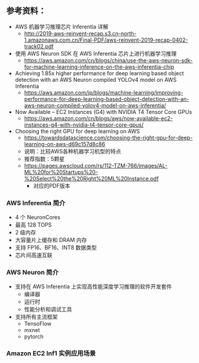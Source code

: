 ## 参考资料：
- AWS 机器学习推理芯片 Inferentia 详解
  - http://2019-aws-reinvent-recap.s3.cn-north-1.amazonaws.com.cn/Final-PDF/aws-reinvent-2019-recap-0402-track02.pdf
- 使用 AWS Neuron SDK 在 AWS Inferentia 芯片上进行机器学习推理
  - https://aws.amazon.com/cn/blogs/china/use-the-aws-neuron-sdk-for-machine-learning-inference-on-the-aws-inferentia-chip
- Achieving 1.85x higher performance for deep learning based object detection with an AWS Neuron compiled YOLOv4 model on AWS Inferentia
  - https://aws.amazon.com/jp/blogs/machine-learning/improving-performance-for-deep-learning-based-object-detection-with-an-aws-neuron-compiled-yolov4-model-on-aws-inferentia/
- Now Available – EC2 Instances (G4) with NVIDIA T4 Tensor Core GPUs
  - https://aws.amazon.com/cn/blogs/aws/now-available-ec2-instances-g4-with-nvidia-t4-tensor-core-gpus/
- Choosing the right GPU for deep learning on AWS
  - https://towardsdatascience.com/choosing-the-right-gpu-for-deep-learning-on-aws-d69c157d8c86
  - 说明：比较AWS各种机器学习机型的特点
  - 推荐指数：5颗星
  - https://pages.awscloud.com/rs/112-TZM-766/images/AL-ML%20for%20Startups%20-%20Select%20the%20Right%20ML%20Instance.pdf
    - 对应的PDF版本


### AWS Inferentia 简介
- 4 个 NeuronCores
- 最高 128 TOPS
- 2 级内存
- 大容量片上缓存和 DRAM 内存
- 支持 FP16、BF16、INT8 数据类型
- 芯片间高速互联
### AWS Neuron 简介
- 支持在 AWS Inferentia 上实现高性能深度学习推理的软件开发套件
  - 编译器
  - 运行时
  - 性能分析和调试工具
- 支持所有主流框架
  - TensoFlow
  - mxnet
  - pytorch
### Amazon EC2 Inf1 实例应用场景